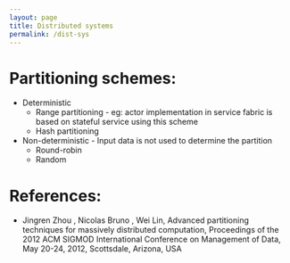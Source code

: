 ```yaml
---
layout: page
title: Distributed systems
permalink: /dist-sys
---
```

Partitioning schemes:
====================
- Deterministic
    - Range partitioning - eg: actor implementation in service fabric is based on stateful service using this scheme
    - Hash partitioning
- Non-deterministic - Input data is not used to determine the partition
    - Round-robin
    - Random

References:
===========
- Jingren Zhou , Nicolas Bruno , Wei Lin, Advanced partitioning techniques for massively distributed computation, Proceedings of the 2012 ACM SIGMOD International Conference on Management of Data, May 20-24, 2012, Scottsdale, Arizona, USA
